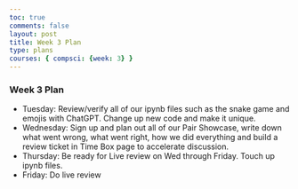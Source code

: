 ```yaml
---
toc: true
comments: false
layout: post
title: Week 3 Plan
type: plans
courses: { compsci: {week: 3} }
---
```


### Week 3 Plan
- Tuesday: Review/verify all of our ipynb files such as the snake game and emojis with ChatGPT. Change up new code and make it unique.
- Wednesday: Sign up and plan out all of our Pair Showcase, write down what went wrong, what went right, how we did everything and build a review ticket in Time Box page to accelerate discussion.
- Thursday: Be ready for Live review on Wed through Friday. Touch up ipynb files.
- Friday: Do live review